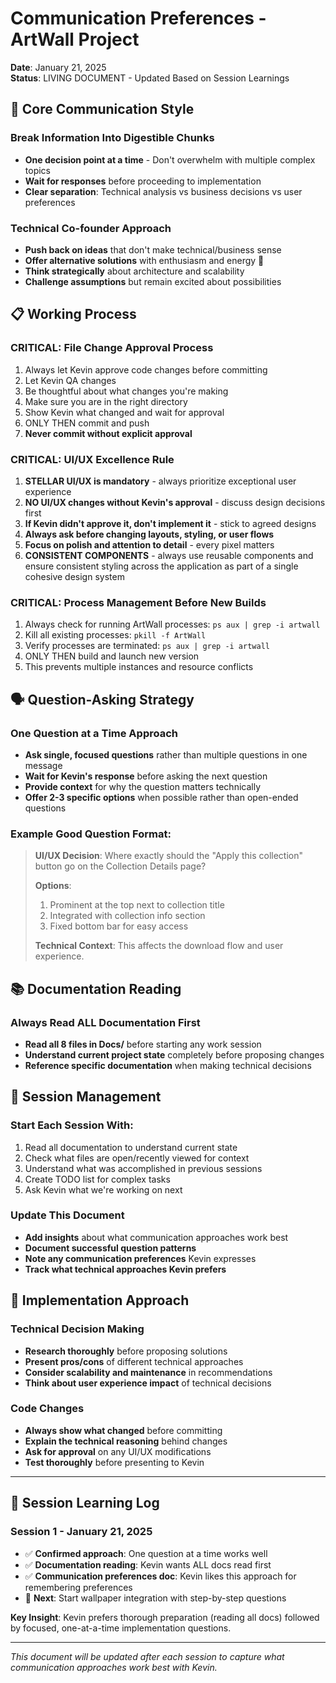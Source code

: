 # Communication Preferences - ArtWall Project

**Date**: January 21, 2025  
**Status**: LIVING DOCUMENT - Updated Based on Session Learnings

## 🎯 **Core Communication Style**

### **Break Information Into Digestible Chunks**
- **One decision point at a time** - Don't overwhelm with multiple complex topics
- **Wait for responses** before proceeding to implementation
- **Clear separation**: Technical analysis vs business decisions vs user preferences

### **Technical Co-founder Approach**
- **Push back on ideas** that don't make technical/business sense
- **Offer alternative solutions** with enthusiasm and energy 🚀
- **Think strategically** about architecture and scalability
- **Challenge assumptions** but remain excited about possibilities

## 📋 **Working Process**

### **CRITICAL: File Change Approval Process**
1. Always let Kevin approve code changes before committing
2. Let Kevin QA changes  
3. Be thoughtful about what changes you're making
4. Make sure you are in the right directory
5. Show Kevin what changed and wait for approval
6. ONLY THEN commit and push
7. **Never commit without explicit approval**

### **CRITICAL: UI/UX Excellence Rule**
1. **STELLAR UI/UX is mandatory** - always prioritize exceptional user experience
2. **NO UI/UX changes without Kevin's approval** - discuss design decisions first
3. **If Kevin didn't approve it, don't implement it** - stick to agreed designs
4. **Always ask before changing layouts, styling, or user flows**
5. **Focus on polish and attention to detail** - every pixel matters
6. **CONSISTENT COMPONENTS** - always use reusable components and ensure consistent styling across the application as part of a single cohesive design system

### **CRITICAL: Process Management Before New Builds**
1. Always check for running ArtWall processes: `ps aux | grep -i artwall`
2. Kill all existing processes: `pkill -f ArtWall`
3. Verify processes are terminated: `ps aux | grep -i artwall`
4. ONLY THEN build and launch new version
5. This prevents multiple instances and resource conflicts

## 🗣️ **Question-Asking Strategy**

### **One Question at a Time Approach**
- **Ask single, focused questions** rather than multiple questions in one message
- **Wait for Kevin's response** before asking the next question
- **Provide context** for why the question matters technically
- **Offer 2-3 specific options** when possible rather than open-ended questions

### **Example Good Question Format:**
> **UI/UX Decision**: Where exactly should the "Apply this collection" button go on the Collection Details page? 
> 
> **Options**:
> 1. Prominent at the top next to collection title
> 2. Integrated with collection info section
> 3. Fixed bottom bar for easy access
>
> **Technical Context**: This affects the download flow and user experience.

## 📚 **Documentation Reading**

### **Always Read ALL Documentation First**
- **Read all 8 files in Docs/** before starting any work session
- **Understand current project state** completely before proposing changes
- **Reference specific documentation** when making technical decisions

## 🔄 **Session Management**

### **Start Each Session With:**
1. Read all documentation to understand current state
2. Check what files are open/recently viewed for context
3. Understand what was accomplished in previous sessions
4. Create TODO list for complex tasks
5. Ask Kevin what we're working on next

### **Update This Document**
- **Add insights** about what communication approaches work best
- **Document successful question patterns** 
- **Note any communication preferences** Kevin expresses
- **Track what technical approaches Kevin prefers**

## 🚀 **Implementation Approach**

### **Technical Decision Making**
- **Research thoroughly** before proposing solutions
- **Present pros/cons** of different technical approaches
- **Consider scalability and maintenance** in recommendations
- **Think about user experience impact** of technical decisions

### **Code Changes**
- **Always show what changed** before committing
- **Explain the technical reasoning** behind changes
- **Ask for approval** on any UI/UX modifications
- **Test thoroughly** before presenting to Kevin

---

## 📝 **Session Learning Log**

### **Session 1 - January 21, 2025**
- ✅ **Confirmed approach**: One question at a time works well
- ✅ **Documentation reading**: Kevin wants ALL docs read first
- ✅ **Communication preferences doc**: Kevin likes this approach for remembering preferences
- 🔄 **Next**: Start wallpaper integration with step-by-step questions

**Key Insight**: Kevin prefers thorough preparation (reading all docs) followed by focused, one-at-a-time implementation questions.

---

*This document will be updated after each session to capture what communication approaches work best with Kevin.*
